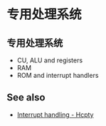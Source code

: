 # 专用处理系统

## 专用处理系统

- CU, ALU and registers
- RAM
- ROM and interrupt handlers

## See also

- [Interrupt handling - Hcpty](https://github.com/Hcpty/interrupt-handling)
